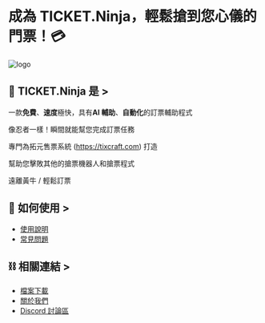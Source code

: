 # 成為 **TICKET.Ninja**，輕鬆搶到您心儀的門票！💳

![logo](https://i.imgur.com/8t7yK6R.jpg)

## 📣 TICKET.Ninja 是 >

一款**免費**、**速度**極快，具有**AI 輔助**、**自動化**的訂票輔助程式

像忍者一樣！瞬間就能幫您完成訂票任務

專門為拓元售票系統 (https://tixcraft.com) 打造

幫助您擊敗其他的搶票機器人和搶票程式

遠離黃牛 / 輕鬆訂票

## 📕 如何使用 >

- [使用說明](https://ticketninja.club/guide/)
- [常見問題](https://ticketninja.club/faq/)

## ⛓ 相關連結 >

- [檔案下載](https://ticketninja.club/download/)
- [關於我們](https://ticketninja.club/about/)
- [Discord 討論區](https://discord.gg/bCUaHhqGcp)
